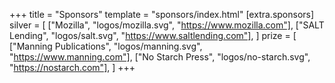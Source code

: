 +++
title = "Sponsors"
template = "sponsors/index.html"
[extra.sponsors]
silver = [
  ["Mozilla", "logos/mozilla.svg", "https://www.mozilla.com"],
  ["SALT Lending", "logos/salt.svg", "https://www.saltlending.com"],
]
prize = [
  ["Manning Publications", "logos/manning.svg", "https://www.manning.com"],
  ["No Starch Press", "logos/no-starch.svg", "https://nostarch.com"],
]
+++
